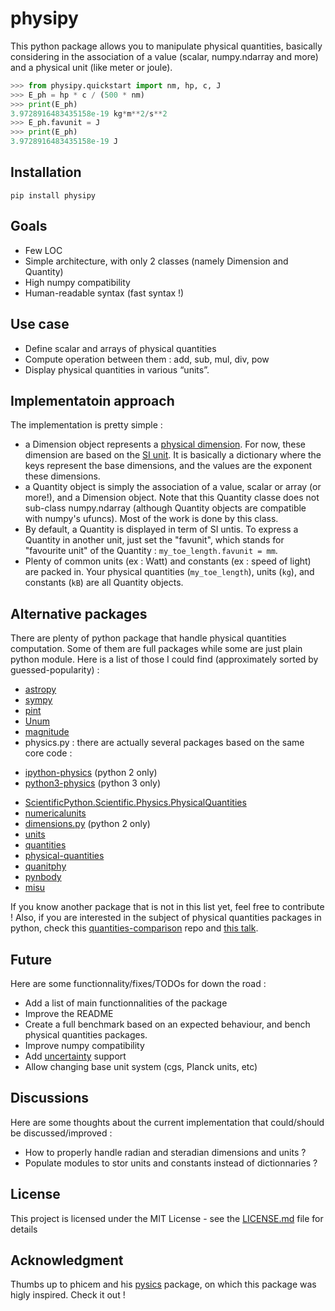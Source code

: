 # physipy

This python package allows you to manipulate physical quantities, basically considering in the association of a value (scalar, numpy.ndarray and more) and a physical unit (like meter or joule).

```python
>>> from physipy.quickstart import nm, hp, c, J
>>> E_ph = hp * c / (500 * nm)
>>> print(E_ph)
3.9728916483435158e-19 kg*m**2/s**2
>>> E_ph.favunit = J
>>> print(E_ph)
3.9728916483435158e-19 J
```

## Installation

```
pip install physipy
```

## Goals

- Few LOC
- Simple architecture, with only 2 classes (namely Dimension and Quantity)
- High numpy compatibility
- Human-readable syntax (fast syntax !)
 
## Use case

- Define scalar and arrays of physical quantities
- Compute operation between them : add, sub, mul, div, pow
- Display physical quantities in various “units”.
 
## Implementatoin approach

The implementation is pretty simple : 
- a Dimension object represents a [physical dimension](https://en.wikipedia.org/wiki/Dimensional_analysis). For now, these dimension are based on the [SI unit](https://en.wikipedia.org/wiki/International_System_of_Units). It is basically a dictionary where the keys represent the base dimensions, and the values are the exponent these dimensions.
- a Quantity object is simply the association of a value, scalar or array (or more!), and a Dimension object. Note that this Quantity classe does not sub-class numpy.ndarray (although Quantity objects are compatible with numpy's ufuncs). Most of the work is done by this class.
- By default, a Quantity is displayed in term of SI untis. To express a Quantity in another unit, just set the "favunit", which stands for "favourite unit" of the Quantity : ```my_toe_length.favunit = mm```.
- Plenty of common units (ex : Watt) and constants (ex : speed of light) are packed in. Your physical quantities (```my_toe_length```), units (```kg```), and constants (```kB```) are all Quantity objects.

## Alternative packages

There are plenty of python package that handle physical quantities computation. Some of them are full packages while some are just plain python module. Here is a list of those I could find (approximately sorted by guessed-popularity) :

 - [astropy](http://www.astropy.org/astropy-tutorials/Quantities.html)
 - [sympy](https://docs.sympy.org/latest/modules/physics/units/philosophy.html)
 - [pint](https://pint.readthedocs.io/en/latest/)
 - [Unum](https://bitbucket.org/kiv/unum/)
 - [magnitude](http://juanreyero.com/open/magnitude/)
 -  physics.py : there are actually several packages based on the same core code :
  * [ipython-physics](https://bitbucket.org/birkenfeld/ipython-physics) (python 2 only)
  * [python3-physics](https://github.com/TheGrum/python3-physics) (python 3 only)
 - [ScientificPython.Scientific.Physics.PhysicalQuantities](https://github.com/ScientificPython/ScientificPython)
 - [numericalunits](https://github.com/sbyrnes321/numericalunits)
 - [dimensions.py](https://code.activestate.com/recipes/577333-numerical-type-with-units-dimensionspy/) (python 2 only)
 - [units](https://bitbucket.org/adonohue/units/)
 - [quantities](https://pythonhosted.org/quantities/user/tutorial.html)
 - [physical-quantities](https://github.com/hplgit/physical-quantities)
 - [quanitphy](https://github.com/KenKundert/quantiphy)
 - [pynbody](https://github.com/pynbody/pynbody)
 - [misu](https://github.com/cjrh/misu)

If you know another package that is not in this list yet, feel free to contribute ! Also, if you are interested in the subject of physical quantities packages in python, check this [quantities-comparison](https://github.com/tbekolay/quantities-comparison) repo and [this talk](https://www.youtube.com/watch?v=N-edLdxiM40).

## Future

Here are some functionnality/fixes/TODOs for down the road :
 - Add a list of main functionnalities of the package
 - Improve the README
 - Create a full benchmark based on an expected behaviour, and bench physical quantities packages.
 - Improve numpy compatibility
 - Add [uncertainty](https://github.com/lebigot/uncertainties/) support
 - Allow changing base unit system (cgs, Planck units, etc)
 
## Discussions

Here are some thoughts about the current implementation that could/should be discussed/improved :
- How to properly handle radian and steradian dimensions and units ?
- Populate modules to stor units and constants instead of dictionnaries ?

## License

This project is licensed under the MIT License - see the [LICENSE.md](LICENSE.md) file for details

## Acknowledgment

Thumbs up to phicem and his [pysics](https://bitbucket.org/Phicem/pysics) package, on which this package was higly inspired. Check it out !
